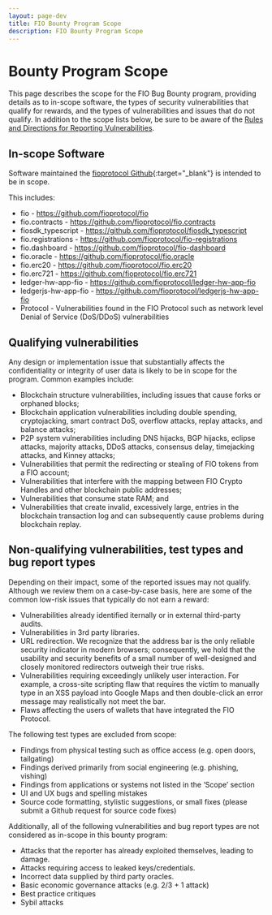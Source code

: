 ```yaml
---
layout: page-dev
title: FIO Bounty Program Scope
description: FIO Bounty Program Scope
---
```

# Bounty Program Scope

This page describes the scope for the FIO Bug Bounty program, providing details as to in-scope software, the types of security vulnerabilities that qualify for rewards, and the types of vulnerabilities and issues that do not qualify.  In addition to the scope lists below, be sure to be aware of the [Rules and Directions for Reporting Vulnerabilities]({{site.baseurl}}/docs//chain/bounty-howto).
## In-scope Software

Software maintained the [fioprotocol Github](https://github.com/fioprotocol/bp-tools){:target="_blank"} is intended to be in scope. 

This includes:

* fio -  https://github.com/fioprotocol/fio
* fio.contracts - https://github.com/fioprotocol/fio.contracts
* fiosdk_typescript - https://github.com/fioprotocol/fiosdk_typescript
* fio.registrations - https://github.com/fioprotocol/fio-registrations
* fio.dashboard - https://github.com/fioprotocol/fio-dashboard
* fio.oracle - https://github.com/fioprotocol/fio.oracle
* fio.erc20 - https://github.com/fioprotocol/fio.erc20
* fio.erc721 - https://github.com/fioprotocol/fio.erc721
* ledger-hw-app-fio - https://github.com/fioprotocol/ledger-hw-app-fio
* ledgerjs-hw-app-fio - https://github.com/fioprotocol/ledgerjs-hw-app-fio
* Protocol - Vulnerabilities found in the FIO Protocol such as network level Denial of Service (DoS/DDoS) vulnerabilities

## Qualifying vulnerabilities

Any design or implementation issue that substantially affects the confidentiality or integrity of user data is likely to be in scope for the program. Common examples include:

* Blockchain structure vulnerabilities, including issues that cause forks or orphaned blocks;
* Blockchain application vulnerabilities including double spending, cryptojacking, smart contract DoS, overflow attacks, replay attacks, and balance attacks;
* P2P system vulnerabilities including DNS hijacks, BGP hijacks, eclipse attacks, majority attacks, DDoS attacks, consensus delay, timejacking attacks, and Kinney attacks;
* Vulnerabilities that permit the redirecting or stealing of FIO tokens from a FIO account;
* Vulnerabilities that interfere with the mapping between FIO Crypto Handles and other blockchain public addresses;
* Vulnerabilities that consume state RAM; and
* Vulnerabilities that create invalid, excessively large, entries in the blockchain transaction log and can subsequently cause problems during blockchain replay.

## Non-qualifying vulnerabilities, test types and bug report types

Depending on their impact, some of the reported issues may not qualify. Although we review them on a case-by-case basis, here are some of the common low-risk issues that typically do not earn a reward:

* Vulnerabilities already identified iternally or in external third-party audits.
* Vulnerabilities in 3rd party libraries.
* URL redirection. We recognize that the address bar is the only reliable security indicator in modern browsers; consequently, we hold that the usability and security benefits of a small number of well-designed and closely monitored redirectors outweigh their true risks.
* Vulnerabilities requiring exceedingly unlikely user interaction. For example, a cross-site scripting flaw that requires the victim to manually type in an XSS payload into Google Maps and then double-click an error message may realistically not meet the bar.
* Flaws affecting the users of wallets that have integrated the FIO Protocol.

The following test types are excluded from scope:

* Findings from physical testing such as office access (e.g. open doors, tailgating)
* Findings derived primarily from social engineering (e.g. phishing, vishing)
* Findings from applications or systems not listed in the ‘Scope’ section
* UI and UX bugs and spelling mistakes
* Source code formatting, stylistic suggestions, or small fixes (please submit a Github request for source code fixes)

Additionally, all of the following vulnerabilities and bug report types are not considered as in-scope in this bounty program:

* Attacks that the reporter has already exploited themselves, leading to damage.
* Attacks requiring access to leaked keys/credentials.
* Incorrect data supplied by third party oracles.
* Basic economic governance attacks (e.g. 2/3 + 1 attack)
* Best practice critiques
* Sybil attacks
